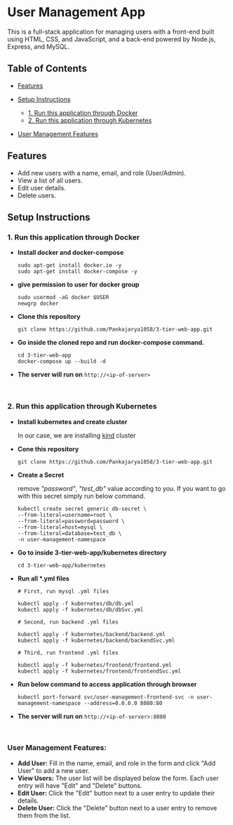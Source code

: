 
# User Management App

This is a full-stack application for managing users with a front-end built using HTML, CSS, and JavaScript, and a back-end powered by Node.js, Express, and MySQL.

## Table of Contents

- [Features](#features)
  
- [Setup Instructions](#setup-instructions)
  - [1. Run this application through Docker](#1-Run-this-application-through-Docker)
  - [2. Run this application through Kubernetes](#2-Run-this-application-through-Kubernetes)
    
- [User Management Features](#User-Management-Features)


## Features

- Add new users with a name, email, and role (User/Admin).
- View a list of all users.
- Edit user details.
- Delete users.


## Setup Instructions


### 1. Run this application through Docker


- **Install docker and docker-compose**
  
  ```
  sudo apt-get install docker.io -y  
  sudo apt-get install docker-compose -y 
  ```
  
- **give permission to user for docker group**

  ```
  sudo usermod -aG docker $USER
  newgrp docker
  ```

- **Clone this repository**

  ```
  git clone https://github.com/Pankajarya1058/3-tier-web-app.git
  ```

- **Go inside the cloned repo and run docker-compose command.**

  ```
  cd 3-tier-web-app
  docker-compose up --build -d
  ```


 - **The server will run on** `http://<ip-of-server>`

<br>

### 2. Run this application through Kubernetes

- **Install kubernetes and create cluster**
  
  In our case, we are installing [kind](https://kind.sigs.k8s.io/docs/user/quick-start#installation) cluster

- **Cone this repository**

  ```
  git clone https://github.com/Pankajarya1058/3-tier-web-app.git
  ```

- **Create a Secret**
  
  remove *"password"*, *"test_db"* value according to you. If you want to go with this secret simply run below command.  
  ```
  kubectl create secret generic db-secret \
  --from-literal=username=root \
  --from-literal=password=password \
  --from-literal=host=mysql \
  --from-literal=database=test_db \
  -n user-management-namespace
  ```

- **Go to inside 3-tier-web-app/kubernetes directory**

  ```
  cd 3-tier-web-app/kubernetes
  ```

- **Run all \*.yml files**

  ```
  # First, run mysql .yml files
  
  kubectl apply -f kubernetes/db/db.yml
  kubectl apply -f kubernetes/db/dbSvc.yml
  ```
  ```
  # Second, run backend .yml files
  
  kubectl apply -f kubernetes/backend/backend.yml
  kubectl apply -f kubernetes/backend/backendSvc.yml
  ```
  ```
  # Third, run frontend .yml files
  
  kubectl apply -f kubernetes/frontend/frontend.yml
  kubectl apply -f kubernetes/frontend/frontendSvc.yml
  ```

- **Run below command to access application through browser**

  ```
  kubectl port-forward svc/user-management-frontend-svc -n user-management-namespace --address=0.0.0.0 8080:80
  ```

- **The server will run on** `http://<ip-of-server>:8080`
  
<br>


### User Management Features:

- **Add User:** Fill in the name, email, and role in the form and click "Add User" to add a new user.
- **View Users:** The user list will be displayed below the form. Each user entry will have "Edit" and "Delete" buttons.
- **Edit User:** Click the "Edit" button next to a user entry to update their details.
- **Delete User:** Click the "Delete" button next to a user entry to remove them from the list.



